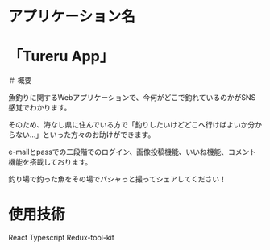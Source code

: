 # アプリケーション名　


# 「Tureru App」



＃  概要

魚釣りに関するWebアプリケーションで、今何がどこで釣れているのかがSNS感覚でわかります。

そのため、海なし県に住んでいる方で「釣りしたいけどどこへ行けばよいか分からない…」といった方々のお助けができます。

e-mailとpassでの二段階でのログイン、画像投稿機能、いいね機能、コメント機能を搭載しております。

釣り場で釣った魚をその場でパシャっと撮ってシェアしてください！



#  使用技術



React   Typescript Redux-tool-kit





